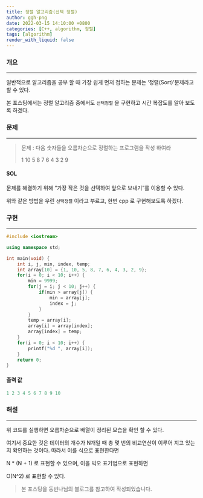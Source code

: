 ```yaml
---
title: 정렬 알고리즘(선택 정렬)
author: ggh-png
date: 2022-03-15 14:10:00 +0800
categories: [C++, algorithm, 정렬]
tags: [algorithm]
render_with_liquid: false
---
```



### 개요

---

일반적으로 알고리즘을 공부 할 때 가장 쉽게 먼저 접하는 문제는 ‘정렬(Sort)’문제라고 할 수 있다. 

본 포스팅에서는 정렬 알고리즘 중에서도 `선택정렬` 을 구현하고 시간 복잡도를 알아 보도록 하겠다.

### 문제

---

> 문제 : 다음 숫자들을 오름차순으로 정렬하는 프로그램을 작성 하여라
> 
> 
> 1 10 5 8 7 6 4 3 2 9 
> 

#### SOL  

문제를 해결하기 위해  “가장 작은 것을 선택하여 앞으로 보내기”를 이용할 수 있다. 

위와 같은 방법을 우린 `선택정렬` 이라고 부르고, 한번 cpp 로 구현해보도록 하겠다.

### 구현

---

```cpp
#include <iostream>

using namespace std; 

int main(void) {
	int i, j, min, index, temp;
	int array[10] = {1, 10, 5, 8, 7, 6, 4, 3, 2, 9};
	for(i = 0; i < 10; i++) {
		min = 9999;
		for(j = i; j < 10; j++) {
			if(min > array[j]) {
				min = array[j];
				index = j;
			}
		}
		temp = array[i];
		array[i] = array[index];
		array[index] = temp;
	}
	for(i = 0; i < 10; i++) {
		printf("%d ", array[i]);
	}
	return 0;
}
```

#### 출력 값

```cpp
1 2 3 4 5 6 7 8 9 10
```

### 해설

---

위 코드를 실행하면 오름차순으로 배열이 정리된 모습을 확인 할 수 있다. 

여기서 중요한 것은 데이터의 개수가  N개일 때 총 몇 번의 비교연산이 이루어 지고 있는지 확인하는 것이다.  따라서 이를 식으로 표현한다면 

N * (N + 1) 로 표현할 수 있으며, 이을 빅오 표기법으로 표현하면 

O(N^2) 로 표현할 수 있다.


> 본 포스팅을 동빈나님의 블로그를 참고하여 작성되었습니다.   


